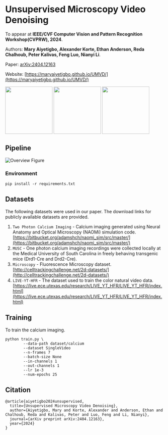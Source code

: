 # Unsupervised Microscopy Video Denoising

To appear at **IEEE/CVF Computer Vision and Pattern Recognition Workshop(CVPRW), 2024**.

Authors: **Mary Aiyetigbo,  Alexander Korte, Ethan Anderson, Reda Chalhoub, Peter Kalivas, Feng Luo, Nianyi Li**.

Paper: [arXiv:2404.12163](https://www.arxiv.org/abs/2404.12163)

Website: [https://maryaiyetigbo.github.io/UMVD/](https://maryaiyetigbo.github.io/UMVD/)

<div>
<img src="https://maryaiyetigbo.github.io/UMVD/assets/standard.gif" height="150"/>
<img src="https://maryaiyetigbo.github.io/UMVD/assets/musc.gif" height="150"/>
<img src="https://maryaiyetigbo.github.io/UMVD/assets/GOWT1.gif" height="150"/>
</div>

## Pipeline

![Overview Figure](https://maryaiyetigbo.github.io/UMVD/assets/pipeline_fig.png)


### Environment

```
pip install -r requirements.txt
```

## Datasets
The following datasets were used in our paper. The download links for publicly available datasets are provided. 
1. `Two Photon Calcium Imaging` - Calcium imaging generated using Neural Anatomy and Optical Microscopy (NAOMi) simulation code. [https://bitbucket.org/adamshch/naomi_sim/src/master/](https://bitbucket.org/adamshch/naomi_sim/src/master/)
2. `MUSC` - One photon calcium imaging recordings were collected locally at the Medical University of South Carolina in freely behaving transgenic mice (Drd1-Cre and Drd2-Cre).
3. `Microscopy` - Fluorescence Microscopy dataset. [http://celltrackingchallenge.net/2d-datasets/](http://celltrackingchallenge.net/2d-datasets/)
4. `LIVE-YT-HFR` - The dataset used to train the color natural video data. [https://live.ece.utexas.edu/research/LIVE_YT_HFR/LIVE_YT_HFR/index.html](https://live.ece.utexas.edu/research/LIVE_YT_HFR/LIVE_YT_HFR/index.html)

## Training
To train the calcium imaging.
```shell
python train.py \
        --data-path dataset/calcium
        --dataset SingleVideo
        --n-frames 7
        --batch-size None
        --in-channels 1
        --out-channels 1
        --lr 1e-3
        --num-epochs 25
```

## Citation

```
@article{aiyetigbo2024unsupervised,
  title={Unsupervised Microscopy Video Denoising},
  author={Aiyetigbo, Mary and Korte, Alexander and Anderson, Ethan and Chalhoub, Reda and Kalivas, Peter and Luo, Feng and Li, Nianyi},
  journal={arXiv preprint arXiv:2404.12163},
  year={2024}
}
```

